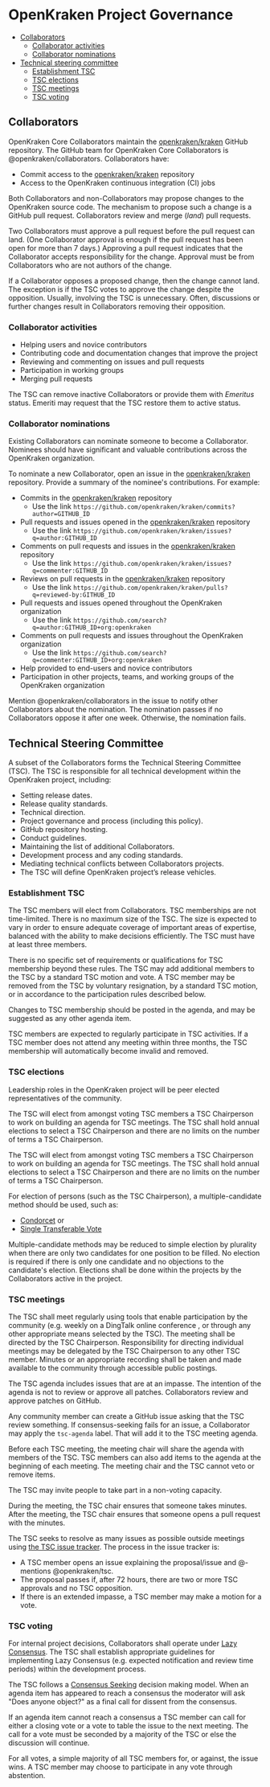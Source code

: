 # OpenKraken Project Governance

<!-- TOC -->

* [Collaborators](#collaborators)
  * [Collaborator activities](#collaborator-activities)
  * [Collaborator nominations](#collaborator-nominations)
* [Technical steering committee](#technical-steering-committee)
  * [Establishment TSC](#establishment-tsc)
  * [TSC elections](#tsc-elections)
  * [TSC meetings](#tsc-meetings)
  * [TSC voting](#tsc-voting)

<!-- /TOC -->

## Collaborators

OpenKraken Core Collaborators maintain the [openkraken/kraken][] GitHub repository.
The GitHub team for OpenKraken Core Collaborators is @openkraken/collaborators.
Collaborators have:

* Commit access to the [openkraken/kraken][] repository
* Access to the OpenKraken continuous integration (CI) jobs

Both Collaborators and non-Collaborators may propose changes to the OpenKraken
source code. The mechanism to propose such a change is a GitHub pull request.
Collaborators review and merge (_land_) pull requests.

Two Collaborators must approve a pull request before the pull request can land.
(One Collaborator approval is enough if the pull request has been open for more
than 7 days.) Approving a pull request indicates that the Collaborator accepts
responsibility for the change. Approval must be from Collaborators who are not
authors of the change.

If a Collaborator opposes a proposed change, then the change cannot land. The
exception is if the TSC votes to approve the change despite the opposition.
Usually, involving the TSC is unnecessary. Often, discussions or further changes
result in Collaborators removing their opposition.

### Collaborator activities

* Helping users and novice contributors
* Contributing code and documentation changes that improve the project
* Reviewing and commenting on issues and pull requests
* Participation in working groups
* Merging pull requests

The TSC can remove inactive Collaborators or provide them with _Emeritus_
status. Emeriti may request that the TSC restore them to active status.

### Collaborator nominations

Existing Collaborators can nominate someone to become a Collaborator. Nominees should have significant and valuable contributions across the OpenKraken organization.

To nominate a new Collaborator, open an issue in the [openkraken/kraken][] repository. Provide a summary of the nominee's contributions. For example:

* Commits in the [openkraken/kraken][] repository
  * Use the link `https://github.com/openkraken/kraken/commits?author=GITHUB_ID`
* Pull requests and issues opened in the [openkraken/kraken][] repository
  * Use the link `https://github.com/openkraken/kraken/issues?q=author:GITHUB_ID`
* Comments on pull requests and issues in the [openkraken/kraken][] repository
  * Use the link `https://github.com/openkraken/kraken/issues?q=commenter:GITHUB_ID`
* Reviews on pull requests in the [openkraken/kraken][] repository
  * Use the link `https://github.com/openkraken/kraken/pulls?q=reviewed-by:GITHUB_ID`
* Pull requests and issues opened throughout the OpenKraken organization
  * Use the link  `https://github.com/search?q=author:GITHUB_ID+org:openkraken`
* Comments on pull requests and issues throughout the OpenKraken organization
  * Use the link `https://github.com/search?q=commenter:GITHUB_ID+org:openkraken`
* Help provided to end-users and novice contributors
* Participation in other projects, teams, and working groups of the OpenKraken organization

Mention @openkraken/collaborators in the issue to notify other Collaborators about the nomination.
The nomination passes if no Collaborators oppose it after one week. Otherwise, the nomination fails.

## Technical Steering Committee

A subset of the Collaborators forms the Technical Steering Committee (TSC). The TSC is responsible for all technical development within the OpenKraken project, including:

* Setting release dates.
* Release quality standards.
* Technical direction.
* Project governance and process (including this policy).
* GitHub repository hosting.
* Conduct guidelines.
* Maintaining the list of additional Collaborators.
* Development process and any coding standards.
* Mediating technical conflicts between Collaborators projects.
* The TSC will define OpenKraken project’s release vehicles.

### Establishment TSC

The TSC members will elect from Collaborators. TSC memberships are not time-limited. There is no maximum size of the TSC. The size is expected to vary in order to ensure adequate coverage of important areas of expertise, balanced with the ability to make decisions efficiently. The TSC must have at least three members.

There is no specific set of requirements or qualifications for TSC membership beyond these rules. The TSC may add additional members to the TSC by a standard TSC motion and vote. A TSC member may be removed from the TSC by voluntary resignation, by a standard TSC motion, or in accordance to the participation rules described below.

Changes to TSC membership should be posted in the agenda, and may be suggested as any other agenda item.

TSC members are expected to regularly participate in TSC activities. If a TSC member does not attend any meeting within three months, the TSC membership will automatically become invalid and removed.

### TSC elections

Leadership roles in the OpenKraken project will be peer elected representatives of the community.

The TSC will elect from amongst voting TSC members a TSC Chairperson to work on building an agenda for TSC meetings.
The TSC shall hold annual elections to select a TSC Chairperson and
there are no limits on the number of terms a TSC Chairperson.

The TSC will elect from amongst voting TSC members a TSC Chairperson to work
on building an agenda for TSC meetings.
The TSC shall hold annual elections to select a TSC Chairperson and
there are no limits on the number of terms a TSC Chairperson.

For election of persons (such as the TSC Chairperson), a multiple-candidate
method should be used, such as:

* [Condorcet][] or
* [Single Transferable Vote][]

Multiple-candidate methods may be reduced to simple election by plurality
when there are only two candidates for one position to be filled. No
election is required if there is only one candidate and no objections to
the candidate's election. Elections shall be done within the projects by
the Collaborators active in the project.

### TSC meetings

The TSC shall meet regularly using tools that enable participation by the community (e.g. weekly on a DingTalk online conference
, or through any other appropriate means selected by the TSC). The meeting shall be directed by the TSC Chairperson. Responsibility for directing individual meetings may be delegated by the TSC Chairperson to any other TSC member. Minutes or an appropriate recording shall be taken and made available to the community through accessible public postings.

The TSC agenda includes issues that are at an impasse. The intention of the
agenda is not to review or approve all patches. Collaborators review and approve
patches on GitHub.

Any community member can create a GitHub issue asking that the TSC review
something. If consensus-seeking fails for an issue, a Collaborator may apply the
`tsc-agenda` label. That will add it to the TSC meeting agenda.

Before each TSC meeting, the meeting chair will share the agenda with members of
the TSC. TSC members can also add items to the agenda at the beginning of each
meeting. The meeting chair and the TSC cannot veto or remove items.

The TSC may invite people to take part in a non-voting capacity.

During the meeting, the TSC chair ensures that someone takes minutes. After the
meeting, the TSC chair ensures that someone opens a pull request with the
minutes.

The TSC seeks to resolve as many issues as possible outside meetings using
[the TSC issue tracker](https://github.com/openkraken/TSC/issues). The process in
the issue tracker is:

* A TSC member opens an issue explaining the proposal/issue and @-mentions
  @openkraken/tsc.
* The proposal passes if, after 72 hours, there are two or more TSC approvals
  and no TSC opposition.
* If there is an extended impasse, a TSC member may make a motion for a vote.

### TSC voting

For internal project decisions, Collaborators shall operate under [Lazy Consensus][].
The TSC shall establish appropriate guidelines for implementing Lazy Consensus
(e.g. expected notification and review time periods) within the development process.

The TSC follows a [Consensus Seeking][] decision making model. When an agenda 
item has appeared to reach a consensus the moderator will ask "Does anyone object?"
as a final call for dissent from the consensus.

If an agenda item cannot reach a consensus a TSC member can call for either a
closing vote or a vote to table the issue to the next meeting.
The call for a vote must be seconded by a majority of the TSC or else the discussion will continue.

For all votes, a simple majority of all TSC members for, or against, the issue wins.
A TSC member may choose to participate in any vote through abstention.


[openkraken/kraken]: https://github.com/openkraken/kraken
[Lazy Consensus]: https://community.apache.org/committers/lazyConsensus.html
[Consensus Seeking]: https://en.wikipedia.org/wiki/Consensus-seeking_decision-making
[Condorcet]: https://en.wikipedia.org/wiki/Condorcet_method
[Single Transferable Vote]: https://en.wikipedia.org/wiki/Single_transferable_vote
